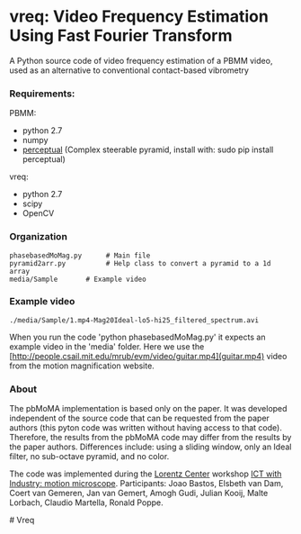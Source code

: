 # vreq: Video Frequency Estimation Using Fast Fourier Transform

A Python source code of video frequency estimation of a PBMM video, used as an alternative to conventional contact-based vibrometry


### Requirements:

PBMM:
 - python 2.7
 - numpy
 - [perceptual](https://github.com/andreydung/Steerable-filter) (Complex steerable pyramid, install with: sudo pip install perceptual) 

vreq:
- python 2.7
- scipy
- OpenCV

### Organization
 
    phasebasedMoMag.py      # Main file
    pyramid2arr.py          # Help class to convert a pyramid to a 1d array
    media/Sample       # Example video
     
### Example video

    ./media/Sample/1.mp4-Mag20Ideal-lo5-hi25_filtered_spectrum.avi
    
When you run the code 'python phasebasedMoMag.py' it expects an example video in the 'media' folder. Here we use the [http://people.csail.mit.edu/mrub/evm/video/guitar.mp4](guitar.mp4) video from the motion magnification website.

 
### About

The pbMoMA implementation is based only on the paper. It was developed independent of the source code that can be requested from the paper authors (this pyton code was written without having access to that code). Therefore, the results from the pbMoMA code may differ from the results by the paper authors. Differences include: using a sliding window, only an Ideal filter, no sub-octave pyramid, and no color.
 
The code was implemented during the [Lorentz Center](http://www.lorentzcenter.nl/)  workshop [ICT with Industry: motion microscope](http://www.lorentzcenter.nl/lc/web/2015/775/info.php3?wsid=775&venue=Oort). Participants: Joao Bastos, Elsbeth van Dam, Coert van Gemeren, Jan van Gemert, Amogh Gudi, Julian Kooij, Malte Lorbach, Claudio Martella, Ronald Poppe.

#   V r e q  
 